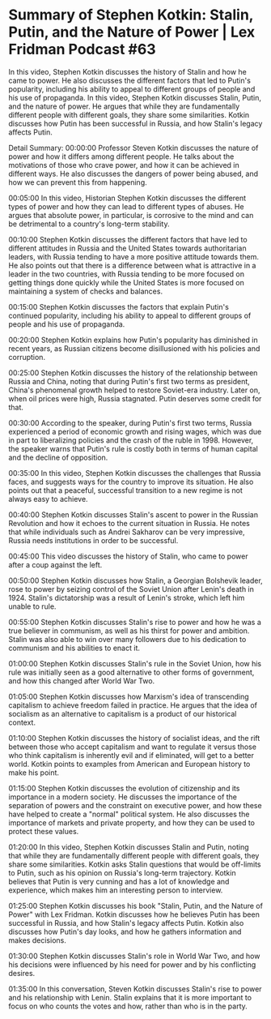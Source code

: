 # Summary of Stephen Kotkin: Stalin, Putin, and the Nature of Power | Lex Fridman Podcast #63

In this video, Stephen Kotkin discusses the history of Stalin and how he came to power. He also discusses the different factors that led to Putin's popularity, including his ability to appeal to different groups of people and his use of propaganda.
In this video, Stephen Kotkin discusses Stalin, Putin, and the nature of power. He argues that while they are fundamentally different people with different goals, they share some similarities. Kotkin discusses how Putin has been successful in Russia, and how Stalin's legacy affects Putin.

Detail Summary: 
00:00:00
Professor Steven Kotkin discusses the nature of power and how it differs among different people. He talks about the motivations of those who crave power, and how it can be achieved in different ways. He also discusses the dangers of power being abused, and how we can prevent this from happening.

00:05:00
In this video, Historian Stephen Kotkin discusses the different types of power and how they can lead to different types of abuses. He argues that absolute power, in particular, is corrosive to the mind and can be detrimental to a country's long-term stability.

00:10:00
Stephen Kotkin discusses the different factors that have led to different attitudes in Russia and the United States towards authoritarian leaders, with Russia tending to have a more positive attitude towards them. He also points out that there is a difference between what is attractive in a leader in the two countries, with Russia tending to be more focused on getting things done quickly while the United States is more focused on maintaining a system of checks and balances.

00:15:00
Stephen Kotkin discusses the factors that explain Putin's continued popularity, including his ability to appeal to different groups of people and his use of propaganda.

00:20:00
Stephen Kotkin explains how Putin's popularity has diminished in recent years, as Russian citizens become disillusioned with his policies and corruption.

00:25:00
Stephen Kotkin discusses the history of the relationship between Russia and China, noting that during Putin's first two terms as president, China's phenomenal growth helped to restore Soviet-era industry. Later on, when oil prices were high, Russia stagnated. Putin deserves some credit for that.

00:30:00
According to the speaker, during Putin's first two terms, Russia experienced a period of economic growth and rising wages, which was due in part to liberalizing policies and the crash of the ruble in 1998. However, the speaker warns that Putin's rule is costly both in terms of human capital and the decline of opposition.

00:35:00
In this video, Stephen Kotkin discusses the challenges that Russia faces, and suggests ways for the country to improve its situation. He also points out that a peaceful, successful transition to a new regime is not always easy to achieve.

00:40:00
Stephen Kotkin discusses Stalin's ascent to power in the Russian Revolution and how it echoes to the current situation in Russia. He notes that while individuals such as Andrei Sakharov can be very impressive, Russia needs institutions in order to be successful.

00:45:00
This video discusses the history of Stalin, who came to power after a coup against the left.

00:50:00
Stephen Kotkin discusses how Stalin, a Georgian Bolshevik leader, rose to power by seizing control of the Soviet Union after Lenin's death in 1924. Stalin's dictatorship was a result of Lenin's stroke, which left him unable to rule.

00:55:00
Stephen Kotkin discusses Stalin's rise to power and how he was a true believer in communism, as well as his thirst for power and ambition. Stalin was also able to win over many followers due to his dedication to communism and his abilities to enact it.

01:00:00
Stephen Kotkin discusses Stalin's rule in the Soviet Union, how his rule was initially seen as a good alternative to other forms of government, and how this changed after World War Two.

01:05:00
Stephen Kotkin discusses how Marxism's idea of transcending capitalism to achieve freedom failed in practice. He argues that the idea of socialism as an alternative to capitalism is a product of our historical context.

01:10:00
Stephen Kotkin discusses the history of socialist ideas, and the rift between those who accept capitalism and want to regulate it versus those who think capitalism is inherently evil and if eliminated, will get to a better world. Kotkin points to examples from American and European history to make his point.

01:15:00
Stephen Kotkin discusses the evolution of citizenship and its importance in a modern society. He discusses the importance of the separation of powers and the constraint on executive power, and how these have helped to create a "normal" political system. He also discusses the importance of markets and private property, and how they can be used to protect these values.

01:20:00
In this video, Stephen Kotkin discusses Stalin and Putin, noting that while they are fundamentally different people with different goals, they share some similarities. Kotkin asks Stalin questions that would be off-limits to Putin, such as his opinion on Russia's long-term trajectory. Kotkin believes that Putin is very cunning and has a lot of knowledge and experience, which makes him an interesting person to interview.

01:25:00
Stephen Kotkin discusses his book "Stalin, Putin, and the Nature of Power" with Lex Fridman. Kotkin discusses how he believes Putin has been successful in Russia, and how Stalin's legacy affects Putin. Kotkin also discusses how Putin's day looks, and how he gathers information and makes decisions.

01:30:00
Stephen Kotkin discusses Stalin's role in World War Two, and how his decisions were influenced by his need for power and by his conflicting desires.

01:35:00
In this conversation, Steven Kotkin discusses Stalin's rise to power and his relationship with Lenin. Stalin explains that it is more important to focus on who counts the votes and how, rather than who is in the party.

